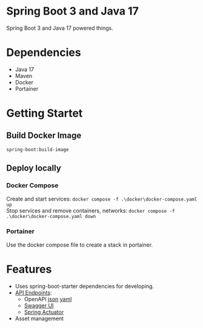 # Spring Boot 3 and Java 17
Spring Boot 3 and Java 17 powered things. 

# Dependencies
- Java 17
- Maven
- Docker
- Portainer

# Getting Startet
## Build Docker Image
`spring-boot:build-image`
## Deploy locally
### Docker Compose
Create and start services: `docker compose -f .\docker\docker-compose.yaml up`  
Stop services and remove containers, networks: `docker compose -f .\docker\docker-compose.yaml down`
### Portainer
Use the docker compose file to create a stack in portainer.

# Features
- Uses spring-boot-starter dependencies for developing.
- [API Endpoints](https://learn.microsoft.com/en-us/azure/architecture/best-practices/api-design):
    - OpenAPI [json](http://localhost:8080/v3/api-docs) [yaml](http://localhost:8080/v3/api-docs.yaml)
    - [Swagger UI](http://localhost:8080/swagger-ui.html)
    - [Spring Actuator](http://localhost:8080/actuator)
- Asset management 
